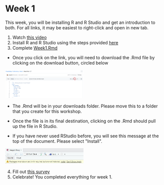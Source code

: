 # Week 1

This week, you will be installing R and R Studio and get an introduction to both. For all links, it may be easiest to right-click and open in new tab.

1. Watch <a href="https://www.youtube.com/watch?v=5wy6JDx_a7g" target="_blank">this video</a>  
2. Install R and R Studio using the steps provided <a href="https://github.com/seegerab/R-workshop/blob/main/PreWorkshop/Week1/Installing%20R%20and%20R%20Studio.md" target="_blank">here</a>  
3. Complete <a href="https://github.com/seegerab/R-workshop/blob/main/PreWorkshop/Week1/Week1.Rmd" target="_blank">Week1.Rmd</a>  

- Once you click on the link, you will need to download the .Rmd file by clicking on the download button, circled below

<img src="images/image-8.png" width="50%" />

- The .Rmd will be in your downloads folder. Please move this to a folder that you create for this workshop.

- Once the file is in its final destination, clicking on the .Rmd should pull up the file in R Studio.

- If you have never used RStudio before, you will see this message at the top of the document. Please select "Install".

<img src="images/WhatsApp Image 2025-05-01 at 10.37.42_05c0646c.jpg" width="50%" />

4. Fill out <a href="https://docs.google.com/forms/d/e/1FAIpQLScHDv_sdD-A_I8uOVBGRtkj-618DtXySOEBCeE0qBMk0zfpYA/viewform?usp=dialog" target="_blank">this survey</a>  
5. Celebrate! You completed everything for week 1.